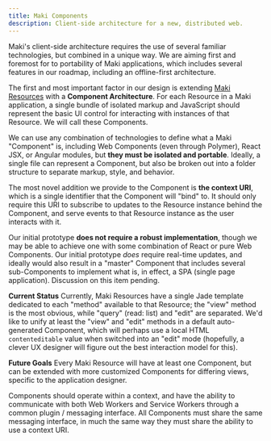 ```yaml
---
title: Maki Components
description: Client-side architecture for a new, distributed web.
---
```


Maki's client-side architecture requires the use of several familiar
technologies, but combined in a unique way.  We are aiming first and foremost
for to portability of Maki applications, which includes several features in our
roadmap, including an offline-first architecture.

The first and most important factor in our design is extending [Maki
Resources][resources] with a **Component Architecture**.  For each Resource in a
Maki application, a single bundle of isolated markup and JavaScript should
represent the basic UI control for interacting with instances of that Resource.
We will call these Components.

We can use any combination of technologies to define what a Maki "Component" is,
including Web Components (even through Polymer), React JSX, or Angular modules,
but **they must be isolated and portable**.  Ideally, a single file can
represent a Component, but also be broken out into a folder structure to
separate markup, style, and behavior.

The most novel addition we provide to the Component is **the context URI**,
which is a single identifier that the Component will "bind" to.  It should only
require this URI to subscribe to updates to the Resource instance behind the
Component, and serve events to that Resource instance as the user interacts with
it.

Our initial prototype **does not require a robust implementation**, though we
may be able to achieve one with some combination of React or pure Web
Components.  Our initial prototype _does_ require real-time updates, and ideally
would also result in a "master" Component that includes several sub-Components
to implement what is, in effect, a SPA (single page application).  Discussion on
this item pending.

**Current Status**
Currently, Maki Resources have a single Jade template dedicated to each "method"
available to that Resource; the "view" method is the most obvious, while "query"
(read: list) and "edit" are separated.  We'd like to unify at least the "view"
and "edit" methods in a default auto-generated Component, which will perhaps use
a local HTML `contenteditable` value when switched into an "edit" mode
(hopefully, a clever UX designer will figure out the best interaction model for
this).

**Future Goals**
Every Maki Resource will have at least one Component, but can be extended with
more customized Components for differing views, specific to the application
designer.

Components should operate within a context, and have the ability to communicate
with both Web Workers and Service Workers through a common plugin / messaging
interface.  All Components must share the same messaging interface, in much the
same way they must share the ability to use a context URI.

[resources]: https://maki.io/docs/resources
